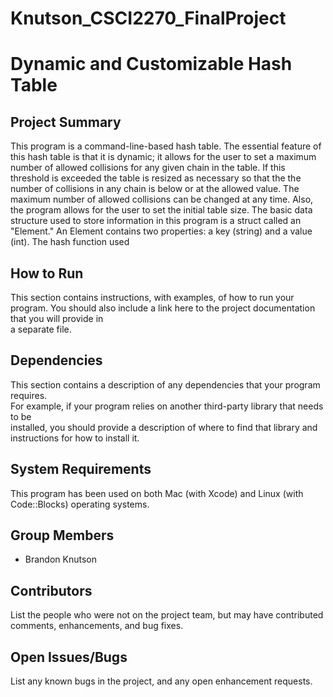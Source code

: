 # Knutson_CSCI2270_FinalProject

# Dynamic and Customizable Hash Table

## Project Summary

This program is a command-line-based hash table. The essential feature of this hash table is that it is dynamic; it allows for the user to set a maximum number of allowed collisions for any given chain in the table. If this threshold is exceeded the table is resized as necessary so that the the number of collisions in any chain is below or at the allowed value. The maximum number of allowed collisions can be changed at any time. Also, the program allows for the user to set the initial table size. The basic data structure used to store information in this program is a struct called an "Element." An Element contains two properties: a key (string) and a value (int). The hash function used 

## How to Run

This	section contains	instructions,	with	examples,	of	how	to	run	your	program.	You	
should	also	include	a	link	here	to	the	project	documentation	that	you	will	provide	in	
a	separate	file.

## Dependencies

This	section	contains	a	description	of	any	dependencies	that	your	program	requires.	
For	example,	if	your	program	relies	on	another	third-party	library	that	needs	to	be	
installed,	you	should	provide	a	description	of	where	to	find	that	library	and	
instructions	for	how	to	install	it.

## System Requirements

This program has been used on both Mac (with Xcode) and Linux (with Code::Blocks) operating systems. 

## Group Members

* Brandon Knutson

## Contributors

List	the	people	who	were	not	on	the	project	team,	but	may	have	contributed	
comments,	enhancements,	and	bug	fixes.

## Open Issues/Bugs

List	any	known	bugs	in	the	project,	and	any	open	enhancement	requests.